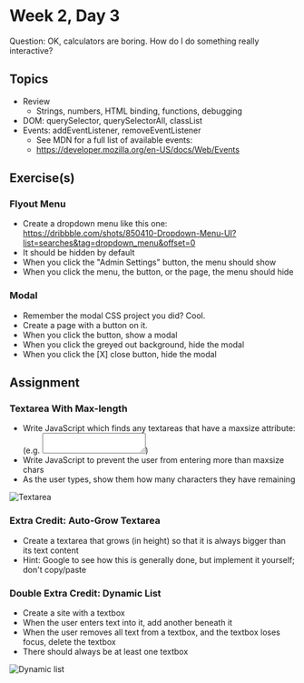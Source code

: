 # Week 2, Day 3

Question: OK, calculators are boring. How do I do something really interactive?

## Topics

- Review
  - Strings, numbers, HTML binding, functions, debugging
- DOM: querySelector, querySelectorAll, classList
- Events: addEventListener, removeEventListener
  - See MDN for a full list of available events:
  - https://developer.mozilla.org/en-US/docs/Web/Events

## Exercise(s)

### Flyout Menu

- Create a dropdown menu like this one:
https://dribbble.com/shots/850410-Dropdown-Menu-UI?list=searches&tag=dropdown_menu&offset=0
- It should be hidden by default
- When you click the "Admin Settings" button, the menu should show
- When you click the menu, the button, or the page, the menu should hide

### Modal

- Remember the modal CSS project you did? Cool.
- Create a page with a button on it.
- When you click the button, show a modal
- When you click the greyed out background, hide the modal
- When you click the [X] close button, hide the modal

## Assignment

### Textarea With Max-length

- Write JavaScript which finds any textareas that have a maxsize attribute:
  (e.g. <textarea maxsize="25"></textarea>)
- Write JavaScript to prevent the user from entering more than maxsize chars
- As the user types, show them how many characters they have remaining

![Textarea](https://github.com/tiy-durham-fe-2015/curriculum/raw/master/img/chars-left.gif)

### Extra Credit: Auto-Grow Textarea

- Create a textarea that grows (in height) so that it is always bigger than its text content
- Hint: Google to see how this is generally done, but implement it yourself; don't copy/paste

### Double Extra Credit: Dynamic List

- Create a site with a textbox
- When the user enters text into it, add another beneath it
- When the user removes all text from a textbox, and the textbox loses focus, delete the textbox
- There should always be at least one textbox

![Dynamic list](https://github.com/tiy-durham-fe-2015/curriculum/raw/master/img/dynamic-list.gif)

